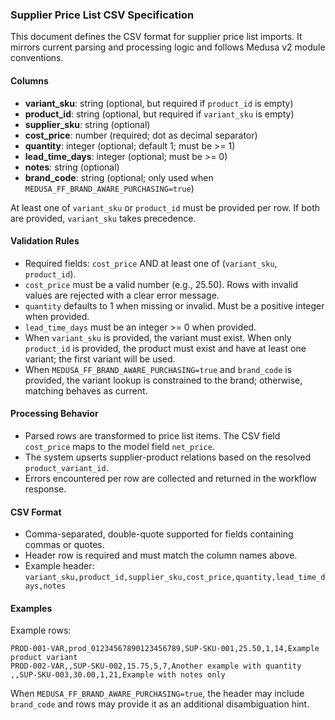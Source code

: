 ### Supplier Price List CSV Specification

This document defines the CSV format for supplier price list imports. It mirrors current parsing and processing logic and follows Medusa v2 module conventions.

#### Columns
- **variant_sku**: string (optional, but required if `product_id` is empty)
- **product_id**: string (optional, but required if `variant_sku` is empty)
- **supplier_sku**: string (optional)
- **cost_price**: number (required; dot as decimal separator)
- **quantity**: integer (optional; default 1; must be >= 1)
- **lead_time_days**: integer (optional; must be >= 0)
- **notes**: string (optional)
- **brand_code**: string (optional; only used when `MEDUSA_FF_BRAND_AWARE_PURCHASING=true`)

At least one of `variant_sku` or `product_id` must be provided per row. If both are provided, `variant_sku` takes precedence.

#### Validation Rules
- Required fields: `cost_price` AND at least one of (`variant_sku`, `product_id`).
- `cost_price` must be a valid number (e.g., 25.50). Rows with invalid values are rejected with a clear error message.
- `quantity` defaults to 1 when missing or invalid. Must be a positive integer when provided.
- `lead_time_days` must be an integer >= 0 when provided.
- When `variant_sku` is provided, the variant must exist. When only `product_id` is provided, the product must exist and have at least one variant; the first variant will be used.
- When `MEDUSA_FF_BRAND_AWARE_PURCHASING=true` and `brand_code` is provided, the variant lookup is constrained to the brand; otherwise, matching behaves as current.

#### Processing Behavior
- Parsed rows are transformed to price list items. The CSV field `cost_price` maps to the model field `net_price`.
- The system upserts supplier-product relations based on the resolved `product_variant_id`.
- Errors encountered per row are collected and returned in the workflow response.

#### CSV Format
- Comma-separated, double-quote supported for fields containing commas or quotes.
- Header row is required and must match the column names above.
- Example header: `variant_sku,product_id,supplier_sku,cost_price,quantity,lead_time_days,notes`

#### Examples
Example rows:
```
PROD-001-VAR,prod_01234567890123456789,SUP-SKU-001,25.50,1,14,Example product variant
PROD-002-VAR,,SUP-SKU-002,15.75,5,7,Another example with quantity
,,SUP-SKU-003,30.00,1,21,Example with notes only
```

When `MEDUSA_FF_BRAND_AWARE_PURCHASING=true`, the header may include `brand_code` and rows may provide it as an additional disambiguation hint.


